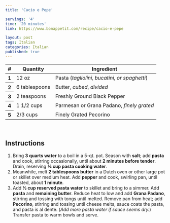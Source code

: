 ```yaml
---
title: 'Cacio e Pepe'

servings: '4'
time: '20 minutes'
link: https://www.bonappetit.com/recipe/cacio-e-pepe

layout: post
tags: Italian
categories: Italian
published: true 
---
```

<table class="table table-hover">
  <thead>
    <tr>
      <th scope="col">#</th>
      <th scope="col">Quantity</th>
      <th scope="col">Ingredient</th>
    </tr>
  </thead>
  <tbody>
    <tr>
      <th scope="row">1</th>
      <td>12 oz</td>
      <td>Pasta (<em>tagliolini, bucatini, or spaghetti</em>)</td>
    </tr>
     <tr>
      <th scope="row">2</th>
      <td>6 tablespoons</td>
      <td>Butter, <em>cubed</em>, <em>divided</em></td>
    </tr>
     <tr>
      <th scope="row">3</th>
      <td>2 teaspoons</td>
      <td>Freshly Ground Black Pepper</em></td>
    </tr>
    <tr>
      <th scope="row">4</th>
      <td>1 1/2 cups</td>
      <td>Parmesan or Grana Padano, <em>finely grated</em></td>
    </tr>  
    <tr>
      <th scope="row">5</th>
      <td>2/3 cups</td>
      <td>Finely Grated Pecorino</td>
    </tr> 
  </tbody>
</table>

<br>                         

## Instructions 
1. Bring **3 quarts water** to a boil in a 5-qt. pot. Season with **salt**; add **pasta** and cook, stirring occasionally, until about **2 minutes before tender**. Drain, reserving **¾ cup pasta cooking water**.
2. Meanwhile, melt **2 tablespoons butter** in a Dutch oven or other large pot or skillet over medium heat. Add **pepper** and cook, swirling pan, until toasted, about **1 minute**.
3. Add **½ cup reserved pasta water** to skillet and bring to a simmer. Add **pasta** and **remaining butter**. Reduce heat to low and add **Grana Padano**, stirring and tossing with tongs until melted. Remove pan from heat; add **Pecorino**, stirring and tossing until cheese melts, sauce coats the pasta, and pasta is al dente. (*Add more pasta water if sauce seems dry.*) Transfer pasta to warm bowls and serve.